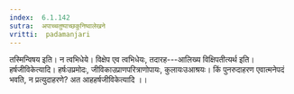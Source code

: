 ```yaml
---
index:  6.1.142
sutra:  अपाच्चतुष्पाच्छकुनिष्वालेखने
vritti:  padamanjari
---
```


तस्मिन्विषय इति। न त्वभिधेये। विक्षेप एव त्वभिधेयः, तदारह---आलिख्य विक्षिपतीत्यर्थ इति।
	हर्षजीविकेत्यादि। हर्षःउप्रमोदः, जीविकाउप्राणपरित्राणोपायः, कुलायःउआश्रयः।
	किं पुनरुदाहरण एवात्मनेपदं भवति, न प्रत्युदाहरणे? अत आहहर्षजीविकेत्यादि ।।

